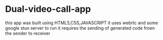 # Dual-video-call-app
 this app was built using HTML5,CSS,JAVASCRIPT
 it uses webrtc and some google stun server to run 
 it requires the sending of generated code froen the sender to receiver
 

